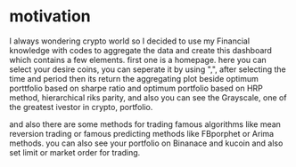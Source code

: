 # motivation

I always wondering crypto world so I decided to use my Financial knowledge with codes to aggregate the data and create this dashboard which contains a few elements. 
first one is a homepage. 
here you can select your desire coins, you can seperate it by using ",", after selecting the time and period then its return the aggregating plot beside optimum porttfolio based on sharpe ratio and optimum portfolio based on HRP method, hierarchical riks parity, and also you can see the Grayscale, one of the greatest ivestor in crypto, portfolio. 

and also there are some methods for trading famous algorithms like mean reversion trading or famous predicting methods like 
FBporphet or Arima methods. 
you can also see your portfolio on Binanace and kucoin and also set limit or market order for trading.
